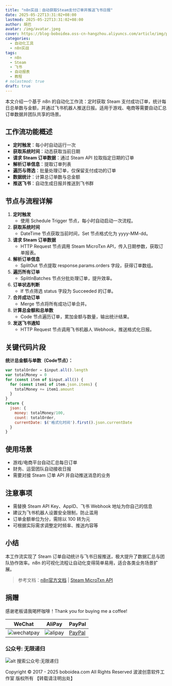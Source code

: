 ```yaml
---
title: "n8n实战：自动获取Steam支付订单并推送飞书日报"
date: 2025-05-22T13:31:02+08:00
lastmod: 2025-05-22T13:31:02+08:00
author: 胡巴
avatar: /img/avatar.jpeg
cover: https://blog-boboidea.oss-cn-hangzhou.aliyuncs.com/article/img/posts/auto1/posts/20.jpg
categories:
  - 自动化工具
  - n8n实战
tags:
  - n8n
  - Steam
  - 飞书
  - 自动报表
  - 教程
# nolastmod: true
draft: true
---
```


本文介绍一个基于 n8n 的自动化工作流：定时获取 Steam 支付成功订单，统计每日总单数与金额，并通过飞书机器人推送日报。适用于游戏、电商等需要自动汇总订单数据并团队共享的场景。

<!--more-->

## 工作流功能概述

- **定时触发**：每小时自动运行一次
- **获取系统时间**：动态获取当前日期
- **请求 Steam 订单数据**：通过 Steam API 拉取指定日期的订单
- **解析订单信息**：提取订单列表
- **遍历与筛选**：批量处理订单，仅保留支付成功的订单
- **数据统计**：计算总订单数与总金额
- **推送飞书**：自动生成日报并推送到飞书群

## 节点与流程详解

1. **定时触发**
   - 使用 Schedule Trigger 节点，每小时自动启动一次流程。
2. **获取系统时间**
   - DateTime 节点获取当前时间，Set 节点格式化为 yyyy-MM-dd。
3. **请求 Steam 订单数据**
   - HTTP Request 节点调用 Steam MicroTxn API，传入日期参数，获取订单报表。
4. **解析订单信息**
   - SplitOut 节点提取 response.params.orders 字段，获得订单数组。
5. **遍历所有订单**
   - SplitInBatches 节点分批处理订单，提升效率。
6. **订单状态判断**
   - If 节点筛选 status 字段为 Succeeded 的订单。
7. **合并成功订单**
   - Merge 节点将所有成功订单合并。
8. **计算总金额和总单数**
   - Code 节点遍历订单，累加金额与数量，输出统计结果。
9. **发送飞书通知**
   - HTTP Request 节点调用飞书机器人 Webhook，推送格式化日报。

## 关键代码片段

**统计总金额与单数（Code节点）：**
```javascript
var totalOrder = $input.all().length
var totalMoney = 0
for (const item of $input.all()) {
  for (const item1 of item.json.items) {
    totalMoney += item1.amount
  }
}
return {
  json: {
    money: totalMoney/100,
    count: totalOrder,
    currentDate: $('格式化时间').first().json.currentDate
  }
}
```

## 使用场景
- 游戏/电商平台自动汇总每日订单
- 财务、运营团队自动接收日报
- 需要对接 Steam 订单 API 并自动推送消息的业务

## 注意事项
- 需替换 Steam API Key、AppID、飞书 Webhook 地址为你自己的信息
- 建议为飞书机器人设置安全限制，防止滥用
- 订单金额单位为分，需除以 100 转为元
- 可根据实际需求调整定时频率、推送内容等

## 小结

本工作流实现了 Steam 订单自动统计与飞书日报推送，极大提升了数据汇总与团队协作效率。n8n 的可视化流程让自动化变得简单易用，适合各类业务场景扩展。

> 参考文档：[n8n官方文档](https://docs.n8n.io/) | [Steam MicroTxn API](https://partner.steamgames.com/doc/webapi/ISteamMicroTxn)

<!--qr_code-->

## 捐赠

感谢老板请我喝杯咖啡！Thank you for buying me a coffee!

| WeChat | AliPay | PayPal |
| --- | --- | --- |
| ![wechatpay](https://blog-boboidea.oss-cn-hangzhou.aliyuncs.com/pay/wechat_%E6%94%B6%E6%AC%BE%E7%A0%81.jpg) | ![alipay](https://blog-boboidea.oss-cn-hangzhou.aliyuncs.com/pay/alipay.jpg) | [PayPal](https://paypal.me/JianboQin?country.x=C2&locale.x=zh_XC) |

### 公众号: 无限递归

![alt 搜索公众号:无限递归](https://blog-boboidea.oss-cn-hangzhou.aliyuncs.com/article/img/gongzhonghao.jpeg "无限递归")

<!--declare-declare-->

Copyright &copy; 2017 - 2025 boboidea.com All Rights Reserved 波波创意软件工作室 版权所有 【转载请注明出处】 